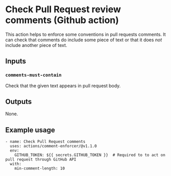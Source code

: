 # Check Pull Request review comments (Github action) 

This action helps to enforce some conventions in pull requests comments. It can check that comments do include some
piece of text or that it does *not* include another piece of text.

## Inputs

### `comments-must-contain`

Check that the given text appears in pull request body.

## Outputs

None.

## Example usage

    - name: Check Pull Request comments
      uses: actions/comment-enforcer/@v1.1.0
      env:
        GITHUB_TOKEN: ${{ secrets.GITHUB_TOKEN }}  # Required to to act on pull request through GitHub API 
      with:
        min-comment-length: 10
